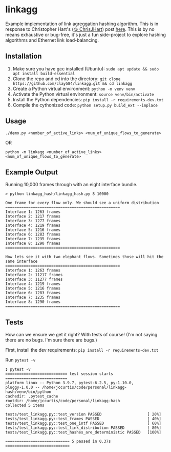 # linkagg

Example implementation of link agreggation hashing algorithm. This is in response
to Christopher Hart's ([@_ChrisJHart](https://twitter.com/_ChrisJHart)) post [here](https://twitter.com/_ChrisJHart/status/1452343071484653578). This is by no means exhaustive or bug-free, it's just a fun
side-project to explore hashing algorithms and Ethernet link load-balancing.

## Installation

1. Make sure you have gcc installed (Ubuntu): `sudo apt update && sudo apt install build-essential`
2. Clone the repo and cd into the directory: `git clone https://github.com/clay584/linkagg.git && cd linkagg`
3. Create a Python virtual environment: `python -m venv venv`
4. Activate the Python virtual environment: `source venv/bin/activate`
5. Install the Python dependencies: `pip install -r requirements-dev.txt`
6. Compile the cythonized code: `python setup.py build_ext --inplace`

## Usage

`./demo.py <number_of_active_links> <num_of_unique_flows_to_generate>`

OR

`python -m linkagg <number_of_active_links> <num_of_unique_flows_to_generate>`

## Example Output

Running 10,000 frames through with an eight interface bundle.

```shell
> python linkagg_hash/linkagg_hash.py 8 10000

One frame for every flow only. We should see a uniform distribution
==================================================
Interface 1: 1263 frames
Interface 2: 1217 frames
Interface 3: 1277 frames
Interface 4: 1219 frames
Interface 5: 1216 frames
Interface 6: 1283 frames
Interface 7: 1235 frames
Interface 8: 1290 frames
==================================================

Now lets see it with two elephant flows. Sometimes those will hit the same interface
==================================================
Interface 1: 1263 frames
Interface 2: 11217 frames
Interface 3: 11277 frames
Interface 4: 1219 frames
Interface 5: 1216 frames
Interface 6: 1283 frames
Interface 7: 1235 frames
Interface 8: 1290 frames
==================================================
```

## Tests

How can we ensure we get it right? With tests of course! (I'm not saying there are
no bugs. I'm sure there are bugs.)

First, install the dev requirements: `pip install -r requirements-dev.txt`

Run `pytest -v`

```shell
❯ pytest -v
=========================== test session starts ===========================
platform linux -- Python 3.9.7, pytest-6.2.5, py-1.10.0,
pluggy-1.0.0 -- /home/jccurtis/code/personal/linkagg-hash/venv/bin/python
cachedir: .pytest_cache
rootdir: /home/jccurtis/code/personal/linkagg-hash
collected 5 items

tests/test_linkagg.py::test_version PASSED                    [ 20%]
tests/test_linkagg.py::test_frames PASSED                     [ 40%]
tests/test_linkagg.py::test_one_intf PASSED                   [ 60%]
tests/test_linkagg.py::test_link_distribution PASSED          [ 80%]
tests/test_linkagg.py::test_hashes_are_deterministic PASSED   [100%]

============================ 5 passed in 0.37s ============================
```
